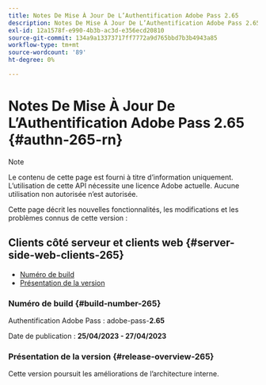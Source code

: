 ```yaml
---
title: Notes De Mise À Jour De L’Authentification Adobe Pass 2.65
description: Notes De Mise À Jour De L’Authentification Adobe Pass 2.65
exl-id: 12a1578f-e990-4b3b-ac3d-e356ecd20810
source-git-commit: 134a9a13373717ff7772a9d765bbd7b3b4943a85
workflow-type: tm+mt
source-wordcount: '89'
ht-degree: 0%

---
```


# Notes De Mise À Jour De L’Authentification Adobe Pass 2.65 {#authn-265-rn}

>[!NOTE]
>
>Le contenu de cette page est fourni à titre d’information uniquement. L’utilisation de cette API nécessite une licence Adobe actuelle. Aucune utilisation non autorisée n’est autorisée.

Cette page décrit les nouvelles fonctionnalités, les modifications et les problèmes connus de cette version :

## Clients côté serveur et clients web {#server-side-web-clients-265}

* [Numéro de build](#build-number-265)
* [Présentation de la version](#release-overview-265)

### Numéro de build {#build-number-265}

Authentification Adobe Pass : adobe-pass-**2.65**

Date de publication : **25/04/2023 - 27/04/2023**

### Présentation de la version {#release-overview-265}

Cette version poursuit les améliorations de l’architecture interne.
